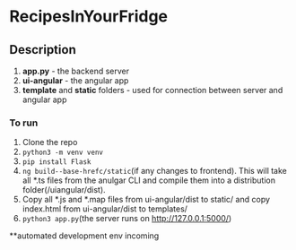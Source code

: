 # RecipesInYourFridge

## Description

1. **app.py** - the backend server
2. **ui-angular** - the angular app
3. **template** and **static** folders - used for connection between server and angular app

### To run

1. Clone the repo
2. `python3 -m venv venv`
3. `pip install Flask`
4. `ng build--base-hrefc/static`(if any changes to frontend). This will take all *.ts files from the anulgar CLI and compile them into a distribution folder(/uiangular/dist). 
5. Copy all *.js and *.map files from ui-angular/dist to static/ and copy index.html from ui-angular/dist to templates/ 
6. `python3 app.py`(the server runs on http://127.0.0.1:5000/)

**automated development env incoming 
